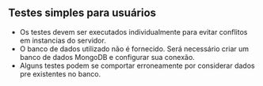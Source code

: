 ## Testes simples para usuários

 - Os testes devem ser executados individualmente para evitar conflitos em instancias do servidor.
 - O banco de dados utilizado não é fornecido. Será necessário criar um banco de dados MongoDB e configurar sua conexão.
 - Alguns testes podem se comportar erroneamente por considerar dados pre existentes no banco.
